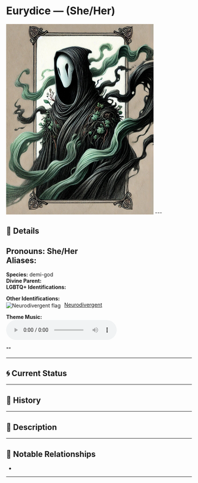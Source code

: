 # Eurydice — (She/Her)

<!-- Optional -->
<img src="eurydice.jpg" alt="Eurydice" width="400" />
---

## 📕 Details
**Pronouns:** She/Her  
**Aliases:**  
  -   
  
**Species:** demi-god  
**Divine Parent:**   
**LGBTQ+ Identifications:**  
    

**Other Identifications:**  
      <img src="../../flags/neurodivergent.jpg" alt="Neurodivergent flag" width="30" style="vertical-align: middle; margin-right: 6px;">
  [Neurodivergent](../../../identifiers/neurodivergent/index.md)  

**Theme Music:**  
<audio controls>
  <source src="" type="audio/mpeg">
  Your browser does not support the audio element.
</audio>

""  




---

## 🌀 Current Status


---

## 📜 History


---

## 🧠 Description


---

## 🧩 Notable Relationships
  -   

---
